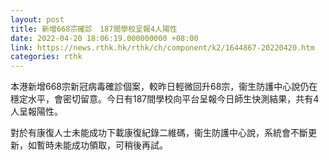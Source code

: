 ```yaml
---
layout: post
title: 新增668宗確診　187間學校呈報4人陽性
date: 2022-04-20 18:06:19.000000000 +08:00
link: https://news.rthk.hk/rthk/ch/component/k2/1644867-20220420.htm
categories: rthk
---
```


本港新增668宗新冠病毒確診個案，較昨日輕微回升68宗，衞生防護中心說仍在穩定水平，會密切留意。今日有187間學校向平台呈報今日師生快測結果，共有4人呈報陽性。

對於有康復人士未能成功下載康復紀錄二維碼，衞生防護中心說，系統會不斷更新，如暫時未能成功領取，可稍後再試。

